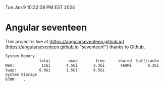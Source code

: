 Tue Jan  9 10:32:08 PM EST 2024

# Angular seventeen


This project is live at [https://angularseventeen.github.io](https://angularseventeen.github.io "seventeen!") thanks to Github.

```bash
System Memory
               total        used        free      shared  buff/cache   available
Mem:            15Gi       4.5Gi       2.3Gi       460Mi       9.3Gi        10Gi
Swap:          8.0Gi       1.5Gi       6.5Gi
System Storage
678M	.
```
```bash
